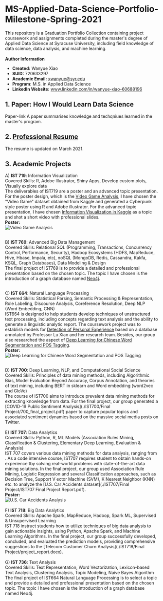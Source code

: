 # MS-Applied-Data-Science-Portfolio-Milestone-Spring-2021
This repository is a Graduation Portfolio Collection containing project coursework and assignments completed during the master's degree of Applied Data Science at Syracuse University, including field knowledge of data science, data analysis, and machine learning.<br>
<br>
**Author Information**<br>
- **Created:** Wanyue Xiao<br>
- **SUID:** 720633297<br>
- **Academic Email:** xwanyue@syr.edu<br>
- **Program:** M.S. in Applied Data Science<br>
- **LinkedIn Website:** www.linkedin.com/in/wanyue-xiao-60688196

## 1. Paper: How I Would Learn Data Science
Paper-link
A paper summarises knowledge and techqniues learned in the master's program.

## 2. [Professional Resume](./wanyuex.pdf)
The resume is updated on March 2021.

## 3. Academic Projects
A) **IST 719**: Information Visualization <br>
Covered Skills:  R, Adobe Illustrator, Shiny Apps, Develop custom plots, Visually explore data <br>
The deliverables of IST719 are a poster and an advanced topic presentation. For the poster design, which is the [Video Game Analysis](./IST719/719_game_poster.pdf), I have chosen the "Video Game" dataset obtained from Kaggle and generated a Cyberpunk style poster using R and Adobe illustrator. For the advanced topic presentation, I have chosen [Information Visualization in Kaggle](./IST719/719_advanced_topic_ppt.pptx) as a topic and shot a short video with professional slides. <br>
**Poster:** <br>
![Video Game Analysis](https://github.com/xwanyue0221/MS-Applied-Data-Science-Portfolio-Milestone-Spring-2021/blob/main/IST719/719_game_poster.png)<br>
<br>

B) **IST 769**: Advanced Big Data Management <br>
Covered Skills: Relational SQL (Programming, Transactions, Concurrency Control, Performance, Security), Hadoop Ecosystems (HDFS, MapReduce, Hive, Hbase, Impala, etc), noSQL (MongoDB, Redis, Cassandra, Kakfa, KSQL, Graph Databases), Data Modeling & Design <br>
The final project of IST769 is to provide a detailed and professional presentation based on the chosen topic. The topic I have chosen is the introduction of a graph database named [Neo4j](./IST769/xwanyue_whitpaper_Neo4j.pdf). <br>
<br>

C) **IST 664**: Natural Language Processing <br>
Covered Skills: Statistical Parsing, Semantic Processing & Representation, Role Labeling, Discourse Analysis, Coreference Resolution, Deep NLP (Word Embedding, CNN) <br>
IST664 is designed to help students develop techniques of unstructured text processing, including concepts regarding text analysis and the ability to generate a linguistic analytic report. The coursework project was to establish models for [Detection of Personal Experience](https://github.com/xwanyue0221/MS-Applied-Data-Science-Portfolio-Milestone-Spring-2021/blob/main/IST%20664/Final%20Project/NLP%20Final%20Project%20Report.docx) based on a database annotated by Professor Lu Xiao and her research team. Besides, our group also researched the aspect of [Deep Learning for Chinese Word Segmentation and POS Tagging](https://github.com/xwanyue0221/MS-Applied-Data-Science-Portfolio-Milestone-Spring-2021/blob/main/IST%20664/Final%20Project/664_poster.pdf). <br>
**Poster:** <br>
![Deep Learning for Chinese Word Segmentation and POS Tagging](https://github.com/xwanyue0221/MS-Applied-Data-Science-Portfolio-Milestone-Spring-2021/blob/main/IST%20664/Final%20Project/664_poster.png)<br>
<br>

D) **IST 700**: Deep Learning, NLP, and Computational Social Science <br>
Covered Skills: Principles of data mining methods, including Algorithmic Bias, Model Evaluation Beyond Accuracy, Corpus Annotation, and theories of text mining, including BERT in sklearn and Word embedding (word2vec and GloVe) <br>
The course of IST700 aims to introduce prevalent data mining methods for extracting knowledge from data. For the final project, our group generated a [COVID-19 Public Sentiment Analysis](./IST700/Final Project/700_final_project.pdf) paper to capture popular topics and associated sentiment dynamics based on the massive social media posts on Twitter.<br>
<br>
E) **IST 707**: Data Analytics <br>
Covered Skills: Python, R, ML Models (Association Rules Mining, Classification & Clustering, Elementary Deep Learning, Evaluation & Analysis) <br>
IST 707 covers various data mining methods for data analysis, ranging from . As a code intensive course, IST707 requires student to obtain hands-on experience tby solving real-world problems with state-of-the-art data mining solutions. In the final project, our group used Association Rule Mining, Logistic Regression and several Classification approaches, such as Decision Tree, Support V ector Machine (SVM), K Nearest Neighbor (KNN) etc. to analyze the [U.S. Car Accidents dataset](./IST707/Final Project/IST707 Final Project Report.pdf). <br>
**Poster:** <br>
![U.S. Car Accidents Analysis](https://github.com/xwanyue0221/MS-Applied-Data-Science-Portfolio-Milestone-Spring-2021/blob/main/IST707/Final%20Project/Final_Project_Poster_Team.png)<br>
<br>
F) **IST 718**: Big Data Analytics <br>
Covered Skills: Apache Spark, MapReduce, Hadoop, Spark ML, Supervised & Unsupervised Learning <br>
IST 718 instruct students how to utilize techniques of big data analysis to gain actionable insights, using Python, Apache Spark, and Machine Learning Algorithms. In the final project, our group successfully developed, concluded, and evaluated the prediction models, providing comprehensive suggestions to the [Telecom Customer Churn Analysis](./IST718/Final Project/project_report.docx). <br>
<br>
G) **IST 736**: Text Analysis <br>
Covered Skills: Text Representation, Word Vectorization, Lexicon-based Text Analysis, Clustering Analysis, Topic Modeling, Naive Bayes Algorithm <br>
The final project of IST664 Natural Language Processing is to select a topic and provide a detailed and professional presentation based on the chosen topic. The topic I have chosen is the introduction of a graph database named Neo4j.<br>
